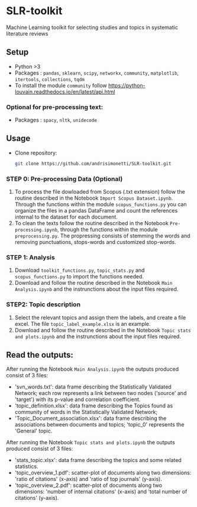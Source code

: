 # SLR-toolkit
Machine Learning toolkit for selecting studies and topics in systematic literature reviews


## Setup
- Python >3
- Packages : `pandas`, `sklearn`, `scipy`, `networkx`, `community`, `matplotlib`, `itertools`, `collections`, `tqdm`
- To install the module `community` follow https://python-louvain.readthedocs.io/en/latest/api.html
### Optional for pre-processing text:
 - Packages : `spacy`, `nltk`, `unidecode`


## Usage
- Clone repository:
   ```bash
   git clone https://github.com/andrisimonetti/SLR-toolkit.git

### STEP 0: Pre-processing Data (Optional)
1. To process the file dowloaded from Scopus (.txt extension) follow the routine described in the Notebook `Import Scopus Dataset.ipynb`. Through the functions within the module `scopus_functions.py` you can organize the files in a pandas DataFrame and count the references internal to the dataset for each document.
2. To clean the texts follow the routine described in the Notebook `Pre-processing.ipynb`, through the functions within the module `preprocessing.py`. The propressing consists of stemming the words and removing punctuations, stops-words and customized stop-words.

### STEP 1: Analysis
1. Download `toolkit_functions.py`, `topic_stats.py` and `scopus_functions.py` to import the functions needed.
2. Download and follow the routine described in the Notebook `Main Analysis.ipynb` and the instrunctions about the input files required.

   
### STEP2: Topic description
1. Select the relevant topics and assign them the labels, and create a file excel. The file  `topic_label_example.xlsx` is an example.
2. Download and follow the routine described in the Notebook `Topic stats and plots.ipynb` and the instrunctions about the input files required.


## Read the outputs:
After running the Notebook `Main Analysis.ipynb` the outputs produced consist of 3 files: 
   - 'svn_words.txt': data frame describing the Statistically Validated Network; each row represents a link between two nodes ('source' and 'target') with its p-value and correlation coefficient.
   - 'topic_definition.xlsx': data frame describing the Topics found as community of words in the Statistically Validated Network;
   - 'Topic_Document_association.xlsx': data frame describing the associations between documents and topics; 'topic_0' represents the 'General'
 topic.


After running the Notebook `Topic stats and plots.ipynb` the outputs produced consist of 3 files:
   - 'stats_topic.xlsx': data frame describing the topics and some related statistics.
   - 'topic_overview_1.pdf': scatter-plot of documents along two dimensions: 'ratio of citations' (x-axis) and 'ratio of top journals' (y-axis).
   - 'topic_overview_2.pdf': scatter-plot of documents along two dimensions: 'number of internal citations' (x-axis) and 'total number of citations' (y-axis).
